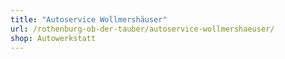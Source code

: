 ```yaml
---
title: "Autoservice Wollmershäuser"
url: /rothenburg-ob-der-tauber/autoservice-wollmershaeuser/
shop: Autowerkstatt
---
```

